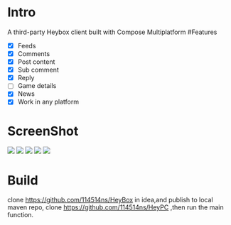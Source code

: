 # Intro
A third-party Heybox client built with Compose Multiplatform
#Features
- [x] Feeds
- [x] Comments
- [x] Post content
- [x] Sub comment
- [x] Reply
- [ ] Game details
- [x] News
- [x] Work in any platform

# ScreenShot
![](https://pic.imgdb.cn/item/66f969f1f21886ccc0e2ff82.png)
![](https://img2.lulufind.com/file/other/student/1721878499210_u20220225212d3906_91565462_.png)
![](https://img2.lulufind.com/file/other/student/1721878553459_u20220225212d3906_94022591_.png)
![](https://imgbed-1254007525.cos.ap-nanjing.myqcloud.com//img/20240901221108.png)
![](https://imgbed-1254007525.cos.ap-nanjing.myqcloud.com//img/20240901221202.png)
# Build
clone https://github.com/114514ns/HeyBox in idea,and publish to local maven repo,
clone https://github.com/114514ns/HeyPC ,then run the main function.
